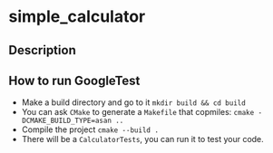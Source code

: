 # simple_calculator

## Description

## How to run GoogleTest
- Make a build directory and go to it `mkdir build && cd build`
- You can ask `CMake` to generate a `Makefile` that copmiles: `cmake -DCMAKE_BUILD_TYPE=asan ..`
- Compile the project `cmake --build .` 
- There will be a `CalculatorTests`, you can run it to test your code.
  
